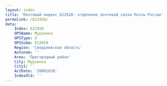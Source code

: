 ```yaml
---
layout: index
title: 'Почтовый индекс 622928: отделение почтовой связи Почты России'
permalink: /622928/
data:
    Index: 622928
    OPSName: Мурзинка
    OPSType: О
    OPSSubm: 622059
    Region: 'Свердловская область'
    Autonom: ''
    Area: 'Пригородный район'
    City: Мурзинка
    City1: ''
    ActDate: '20001030'
    IndexOld: ''
---
```

